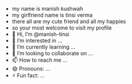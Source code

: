 - my name is manish kushwah 
-    my girlfriend name is tinsi verma  
-    there all are my cute friend and all my happies 
-    so your most welcome to visit my profile 
- 👋 Hi, I’m @manish-tinsi
- 👀 I’m interested in ...
- 🌱 I’m currently learning ...
- 💞️ I’m looking to collaborate on ...
- 📫 How to reach me ...
- 😄 Pronouns: ...
- ⚡ Fun fact: ...

<!---
manish-tinsi/manish-tinsi is a ✨ special ✨ repository because its `README.md` (this file) appears on your GitHub profile.
You can click the Preview link to take a look at your changes.
--->
